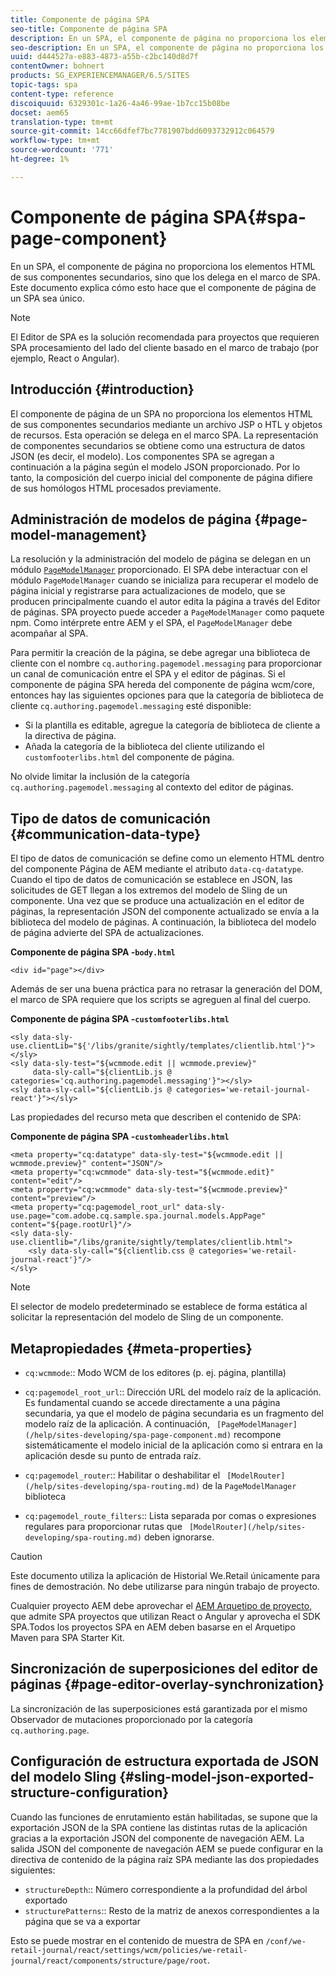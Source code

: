 ```yaml
---
title: Componente de página SPA
seo-title: Componente de página SPA
description: En un SPA, el componente de página no proporciona los elementos HTML de sus componentes secundarios, sino que los delega en el marco de SPA. Este documento explica cómo esto hace que el componente de página de un SPA sea único.
seo-description: En un SPA, el componente de página no proporciona los elementos HTML de sus componentes secundarios, sino que los delega en el marco de SPA. Este documento explica cómo esto hace que el componente de página de un SPA sea único.
uuid: d444527a-e883-4873-a55b-c2bc140d8d7f
contentOwner: bohnert
products: SG_EXPERIENCEMANAGER/6.5/SITES
topic-tags: spa
content-type: reference
discoiquuid: 6329301c-1a26-4a46-99ae-1b7cc15b08be
docset: aem65
translation-type: tm+mt
source-git-commit: 14cc66dfef7bc7781907bdd6093732912c064579
workflow-type: tm+mt
source-wordcount: '771'
ht-degree: 1%

---
```



# Componente de página SPA{#spa-page-component}

En un SPA, el componente de página no proporciona los elementos HTML de sus componentes secundarios, sino que los delega en el marco de SPA. Este documento explica cómo esto hace que el componente de página de un SPA sea único.

>[!NOTE]
>
>El Editor de SPA es la solución recomendada para proyectos que requieren SPA procesamiento del lado del cliente basado en el marco de trabajo (por ejemplo, React o Angular).

## Introducción {#introduction}

El componente de página de un SPA no proporciona los elementos HTML de sus componentes secundarios mediante un archivo JSP o HTL y objetos de recursos. Esta operación se delega en el marco SPA. La representación de componentes secundarios se obtiene como una estructura de datos JSON (es decir, el modelo). Los componentes SPA se agregan a continuación a la página según el modelo JSON proporcionado. Por lo tanto, la composición del cuerpo inicial del componente de página difiere de sus homólogos HTML procesados previamente.

## Administración de modelos de página {#page-model-management}

La resolución y la administración del modelo de página se delegan en un módulo [ `PageModelManager`](/help/sites-developing/spa-blueprint.md#pagemodelmanager) proporcionado. El SPA debe interactuar con el módulo `PageModelManager` cuando se inicializa para recuperar el modelo de página inicial y registrarse para actualizaciones de modelo, que se producen principalmente cuando el autor edita la página a través del Editor de páginas. SPA proyecto puede acceder a `PageModelManager` como paquete npm. Como intérprete entre AEM y el SPA, el `PageModelManager` debe acompañar al SPA.

Para permitir la creación de la página, se debe agregar una biblioteca de cliente con el nombre `cq.authoring.pagemodel.messaging` para proporcionar un canal de comunicación entre el SPA y el editor de páginas. Si el componente de página SPA hereda del componente de página wcm/core, entonces hay las siguientes opciones para que la categoría de biblioteca de cliente `cq.authoring.pagemodel.messaging` esté disponible:

* Si la plantilla es editable, agregue la categoría de biblioteca de cliente a la directiva de página.
* Añada la categoría de la biblioteca del cliente utilizando el `customfooterlibs.html` del componente de página.

No olvide limitar la inclusión de la categoría `cq.authoring.pagemodel.messaging` al contexto del editor de páginas.

## Tipo de datos de comunicación {#communication-data-type}

El tipo de datos de comunicación se define como un elemento HTML dentro del componente Página de AEM mediante el atributo `data-cq-datatype`. Cuando el tipo de datos de comunicación se establece en JSON, las solicitudes de GET llegan a los extremos del modelo de Sling de un componente. Una vez que se produce una actualización en el editor de páginas, la representación JSON del componente actualizado se envía a la biblioteca del modelo de páginas. A continuación, la biblioteca del modelo de página advierte del SPA de actualizaciones.

**Componente de página SPA -`body.html`**

```
<div id="page"></div>
```

Además de ser una buena práctica para no retrasar la generación del DOM, el marco de SPA requiere que los scripts se agreguen al final del cuerpo.

**Componente de página SPA -`customfooterlibs.html`**

```
<sly data-sly-use.clientLib="${'/libs/granite/sightly/templates/clientlib.html'}"></sly>
<sly data-sly-test="${wcmmode.edit || wcmmode.preview}"
     data-sly-call="${clientLib.js @ categories='cq.authoring.pagemodel.messaging'}"></sly>
<sly data-sly-call="${clientLib.js @ categories='we-retail-journal-react'}"></sly>
```

Las propiedades del recurso meta que describen el contenido de SPA:

**Componente de página SPA -`customheaderlibs.html`**

```
<meta property="cq:datatype" data-sly-test="${wcmmode.edit || wcmmode.preview}" content="JSON"/>
<meta property="cq:wcmmode" data-sly-test="${wcmmode.edit}" content="edit"/>
<meta property="cq:wcmmode" data-sly-test="${wcmmode.preview}" content="preview"/>
<meta property="cq:pagemodel_root_url" data-sly-use.page="com.adobe.cq.sample.spa.journal.models.AppPage" content="${page.rootUrl}"/>
<sly data-sly-use.clientlib="/libs/granite/sightly/templates/clientlib.html">
    <sly data-sly-call="${clientlib.css @ categories='we-retail-journal-react'}"/>
</sly>
```

>[!NOTE]
>
>El selector de modelo predeterminado se establece de forma estática al solicitar la representación del modelo de Sling de un componente.

## Metapropiedades {#meta-properties}

* `cq:wcmmode`:: Modo WCM de los editores (p. ej. página, plantilla)
* `cq:pagemodel_root_url`:: Dirección URL del modelo raíz de la aplicación. Es fundamental cuando se accede directamente a una página secundaria, ya que el modelo de página secundaria es un fragmento del modelo raíz de la aplicación. A continuación, ` [PageModelManager](/help/sites-developing/spa-page-component.md)` recompone sistemáticamente el modelo inicial de la aplicación como si entrara en la aplicación desde su punto de entrada raíz.

* `cq:pagemodel_router`:: Habilitar o deshabilitar el  ` [ModelRouter](/help/sites-developing/spa-routing.md)` de la  `PageModelManager` biblioteca

* `cq:pagemodel_route_filters`:: Lista separada por comas o expresiones regulares para proporcionar rutas que  ` [ModelRouter](/help/sites-developing/spa-routing.md)` deben ignorarse.

>[!CAUTION]
>
>Este documento utiliza la aplicación de Historial We.Retail únicamente para fines de demostración. No debe utilizarse para ningún trabajo de proyecto.
>
>Cualquier proyecto AEM debe aprovechar el [AEM Arquetipo de proyecto](https://docs.adobe.com/content/help/es-ES/experience-manager-core-components/using/developing/archetype/overview.html), que admite SPA proyectos que utilizan React o Angular y aprovecha el SDK SPA.Todos los proyectos SPA en AEM deben basarse en el Arquetipo Maven para SPA Starter Kit.

## Sincronización de superposiciones del editor de páginas {#page-editor-overlay-synchronization}

La sincronización de las superposiciones está garantizada por el mismo Observador de mutaciones proporcionado por la categoría `cq.authoring.page`.

## Configuración de estructura exportada de JSON del modelo Sling {#sling-model-json-exported-structure-configuration}

Cuando las funciones de enrutamiento están habilitadas, se supone que la exportación JSON de la SPA contiene las distintas rutas de la aplicación gracias a la exportación JSON del componente de navegación AEM. La salida JSON del componente de navegación AEM se puede configurar en la directiva de contenido de la página raíz SPA mediante las dos propiedades siguientes:

* `structureDepth`:: Número correspondiente a la profundidad del árbol exportado
* `structurePatterns`:: Resto de la matriz de anexos correspondientes a la página que se va a exportar

Esto se puede mostrar en el contenido de muestra de SPA en `/conf/we-retail-journal/react/settings/wcm/policies/we-retail-journal/react/components/structure/page/root`.
